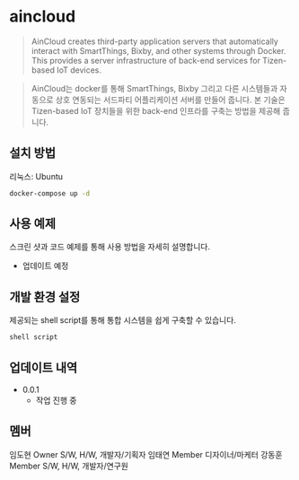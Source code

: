 # aincloud
> AinCloud creates third-party application servers that automatically interact with SmartThings, Bixby, and other systems through Docker. 
  This provides a server infrastructure of back-end services for Tizen-based IoT devices.
  
> AinCloud는 docker를 통해 SmartThings, Bixby 그리고 다른 시스템들과 자동으로 상호 연동되는 서드파티 어플리케이션 서버를 만들어 줍니다.
  본 기술은 Tizen-based IoT 장치들을 위한 back-end 인프라를 구축는 방법을 제공해 줍니다.

## 설치 방법

리눅스: Ubuntu

```sh
docker-compose up -d
```

## 사용 예제

스크린 샷과 코드 예제를 통해 사용 방법을 자세히 설명합니다.
- 업데이트 예정

## 개발 환경 설정

제공되는 shell script를 통해 
통합 시스템을 쉽게 구축할 수 있습니다.

```sh
shell script
```

## 업데이트 내역

* 0.0.1
    * 작업 진행 중

## 멤버

임도현 Owner S/W, H/W, 개발자/기획자
임태연 Member 디자이너/마케터
강동훈 Member S/W, H/W, 개발자/연구원

<!-- Markdown link & img dfn's -->
[npm-image]: https://img.shields.io/npm/v/datadog-metrics.svg?style=flat-square
[npm-url]: https://npmjs.org/package/datadog-metrics
[npm-downloads]: https://img.shields.io/npm/dm/datadog-metrics.svg?style=flat-square
[travis-image]: https://img.shields.io/travis/dbader/node-datadog-metrics/master.svg?style=flat-square
[travis-url]: https://travis-ci.org/dbader/node-datadog-metrics
[wiki]: https://github.com/yourname/yourproject/wiki

